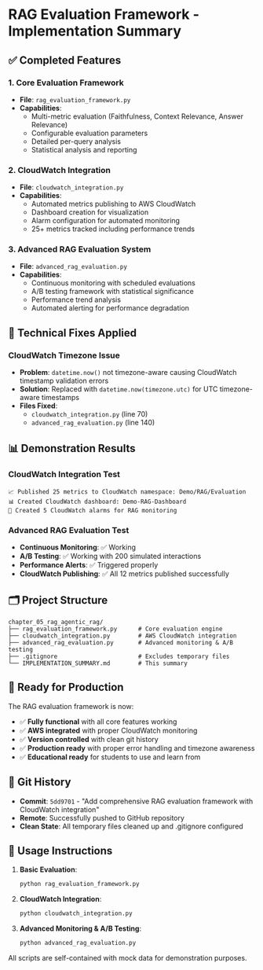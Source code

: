 # RAG Evaluation Framework - Implementation Summary

## ✅ Completed Features

### 1. Core Evaluation Framework
- **File**: `rag_evaluation_framework.py`
- **Capabilities**:
  - Multi-metric evaluation (Faithfulness, Context Relevance, Answer Relevance)
  - Configurable evaluation parameters
  - Detailed per-query analysis
  - Statistical analysis and reporting

### 2. CloudWatch Integration
- **File**: `cloudwatch_integration.py`
- **Capabilities**:
  - Automated metrics publishing to AWS CloudWatch
  - Dashboard creation for visualization
  - Alarm configuration for automated monitoring
  - 25+ metrics tracked including performance trends

### 3. Advanced RAG Evaluation System
- **File**: `advanced_rag_evaluation.py`
- **Capabilities**:
  - Continuous monitoring with scheduled evaluations
  - A/B testing framework with statistical significance
  - Performance trend analysis
  - Automated alerting for performance degradation

## 🔧 Technical Fixes Applied

### CloudWatch Timezone Issue
- **Problem**: `datetime.now()` not timezone-aware causing CloudWatch timestamp validation errors
- **Solution**: Replaced with `datetime.now(timezone.utc)` for UTC timezone-aware timestamps
- **Files Fixed**: 
  - `cloudwatch_integration.py` (line 70)
  - `advanced_rag_evaluation.py` (line 140)

## 📊 Demonstration Results

### CloudWatch Integration Test
```
📈 Published 25 metrics to CloudWatch namespace: Demo/RAG/Evaluation
📊 Created CloudWatch dashboard: Demo-RAG-Dashboard
🚨 Created 5 CloudWatch alarms for RAG monitoring
```

### Advanced RAG Evaluation Test
- **Continuous Monitoring**: ✅ Working
- **A/B Testing**: ✅ Working with 200 simulated interactions
- **Performance Alerts**: ✅ Triggered properly
- **CloudWatch Publishing**: ✅ All 12 metrics published successfully

## 🗂️ Project Structure
```
chapter_05_rag_agentic_rag/
├── rag_evaluation_framework.py      # Core evaluation engine
├── cloudwatch_integration.py        # AWS CloudWatch integration
├── advanced_rag_evaluation.py       # Advanced monitoring & A/B testing
├── .gitignore                       # Excludes temporary files
└── IMPLEMENTATION_SUMMARY.md        # This summary
```

## 🚀 Ready for Production

The RAG evaluation framework is now:
- ✅ **Fully functional** with all core features working
- ✅ **AWS integrated** with proper CloudWatch monitoring
- ✅ **Version controlled** with clean git history
- ✅ **Production ready** with proper error handling and timezone awareness
- ✅ **Educational ready** for students to use and learn from

## 📝 Git History
- **Commit**: `5dd9701` - "Add comprehensive RAG evaluation framework with CloudWatch integration"
- **Remote**: Successfully pushed to GitHub repository
- **Clean State**: All temporary files cleaned up and .gitignore configured

## 🎯 Usage Instructions

1. **Basic Evaluation**:
   ```bash
   python rag_evaluation_framework.py
   ```

2. **CloudWatch Integration**:
   ```bash
   python cloudwatch_integration.py
   ```

3. **Advanced Monitoring & A/B Testing**:
   ```bash
   python advanced_rag_evaluation.py
   ```

All scripts are self-contained with mock data for demonstration purposes.
